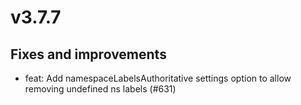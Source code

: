 # v3.7.7

## Fixes and improvements

- feat: Add namespaceLabelsAuthoritative settings option to allow removing undefined ns labels (#631)
